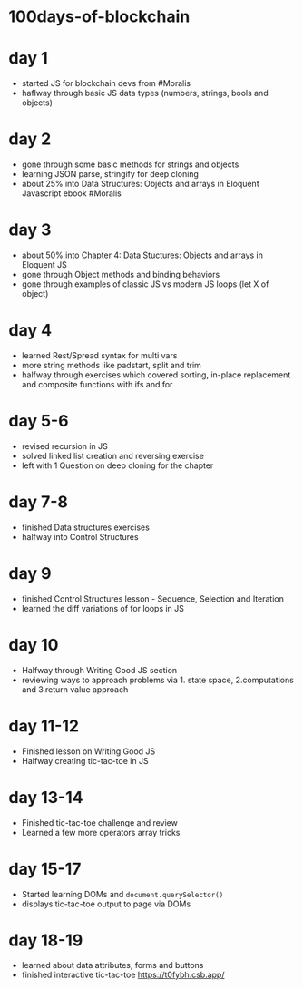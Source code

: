 # 100days-of-blockchain
# day 1
- started JS for blockchain devs from #Moralis
- haflway through basic JS data types (numbers, strings, bools and objects)

# day 2
- gone through some basic methods for strings and objects
- learning JSON parse, stringify for deep cloning
- about 25% into Data Structures: Objects and  arrays in Eloquent Javascript ebook #Moralis

# day 3
- about 50% into Chapter 4: Data Stuctures: Objects and arrays in Eloquent JS
- gone through Object methods and binding behaviors
- gone through examples of classic JS vs modern JS loops (let X of object) 

# day 4
- learned Rest/Spread syntax for multi vars
- more string methods like padstart, split and trim
- halfway through exercises which covered sorting, in-place replacement and composite functions with ifs and for

# day 5-6
- revised recursion in JS
- solved linked list creation and reversing exercise
- left with 1 Question on deep cloning for the chapter

# day 7-8
- finished Data structures exercises
- halfway into Control Structures

# day 9
- finished Control Structures lesson - Sequence, Selection and Iteration
- learned the diff variations of for loops in JS

# day 10
- Halfway through Writing Good JS section
- reviewing ways to approach problems via 1. state space, 2.computations and 3.return value approach

# day 11-12
- Finished lesson on Writing Good JS
- Halfway creating tic-tac-toe in JS

# day 13-14
- Finished tic-tac-toe challenge and review
- Learned a few more operators array tricks

# day 15-17
- Started learning DOMs and `document.querySelector()`
- displays tic-tac-toe output to page via DOMs

# day 18-19
- learned about data attributes, forms and buttons
- finished interactive tic-tac-toe https://t0fybh.csb.app/
